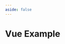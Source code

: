 ```yaml
---
aside: false
---
```


# Vue Example

<script setup>
import Demo from '../components/Demo.vue'
</script>

<Demo url="https://stackblitz.com/github/willnguyen1312/zoom-image/tree/main/examples/vue-ts?embed=1&theme=dark" />
